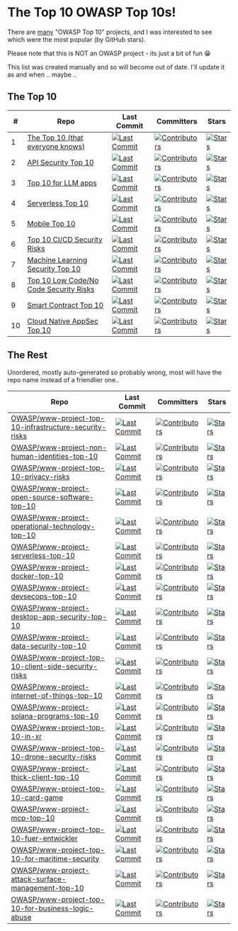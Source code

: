 # The Top 10 OWASP Top 10s!

There are [many](https://github.com/orgs/OWASP/repositories?language=&q=top+10+sort%3Astars&sort=&type=all) "OWASP Top 10" projects, and I was interested to see which were the most popular (by GitHub stars).

Please note that this is NOT an OWASP project - its just a bit of fun 😁

This list was created manually and so will become out of date. I'll update it as and when .. maybe ..

## The Top 10

| # | Repo | Last Commit | Committers | Stars |
| --- | --- | --- | --- | --- |
| 1 | [The Top 10 (that everyone knows)](https://github.com/OWASP/Top10) | [![Last Commit](https://img.shields.io/github/last-commit/OWASP/Top10)](https://github.com/OWASP/Top10/commits) | [![Contributors](https://img.shields.io/github/contributors/OWASP/Top10)](https://github.com/OWASP/Top10/graphs/contributors) | [![Stars](https://img.shields.io/github/stars/OWASP/Top10)](https://github.com/OWASP/Top10/stargazers) |
| 2 | [API Security Top 10](https://github.com/OWASP/API-Security) | [![Last Commit](https://img.shields.io/github/last-commit/OWASP/API-Security)](https://github.com/OWASP/API-Security/commits) | [![Contributors](https://img.shields.io/github/contributors/OWASP/API-Security)](https://github.com/OWASP/API-Security/graphs/contributors) | [![Stars](https://img.shields.io/github/stars/OWASP/API-Security)](https://github.com/OWASP/API-Security/stargazers) |
| 3 | [Top 10 for LLM apps](https://github.com/OWASP/www-project-top-10-for-large-language-model-applications) | [![Last Commit](https://img.shields.io/github/last-commit/OWASP/www-project-top-10-for-large-language-model-applications)](https://github.com/OWASP/www-project-top-10-for-large-language-model-applications/commits) | [![Contributors](https://img.shields.io/github/contributors/OWASP/www-project-top-10-for-large-language-model-applications)](https://github.com/OWASP/www-project-top-10-for-large-language-model-applications/graphs/contributors) | [![Stars](https://img.shields.io/github/stars/OWASP/www-project-top-10-for-large-language-model-applications)](https://github.com/OWASP/www-project-top-10-for-large-language-model-applications/stargazers) |
| 4 | [Serverless Top 10](https://github.com/OWASP/Serverless-Top-10-Project) | [![Last Commit](https://img.shields.io/github/last-commit/OWASP/Serverless-Top-10-Project)](https://github.com/OWASP/Serverless-Top-10-Project/commits) | [![Contributors](https://img.shields.io/github/contributors/OWASP/Serverless-Top-10-Project)](https://github.com/OWASP/Serverless-Top-10-Project/graphs/contributors) | [![Stars](https://img.shields.io/github/stars/OWASP/Serverless-Top-10-Project)](https://github.com/OWASP/Serverless-Top-10-Project/stargazers) |
| 5 | [Mobile Top 10](https://github.com/OWASP/www-project-mobile-top-10) | [![Last Commit](https://img.shields.io/github/last-commit/OWASP/www-project-mobile-top-10)](https://github.com/OWASP/www-project-mobile-top-10/commits) | [![Contributors](https://img.shields.io/github/contributors/OWASP/www-project-mobile-top-10)](https://github.com/OWASP/www-project-mobile-top-10/graphs/contributors) | [![Stars](https://img.shields.io/github/stars/OWASP/www-project-mobile-top-10)](https://github.com/OWASP/www-project-mobile-top-10/stargazers) |
| 6 | [Top 10 CI/CD Security Risks](https://github.com/OWASP/www-project-top-10-ci-cd-security-risks) | [![Last Commit](https://img.shields.io/github/last-commit/OWASP/www-project-top-10-ci-cd-security-risks)](https://github.com/OWASP/www-project-top-10-ci-cd-security-risks/commits) | [![Contributors](https://img.shields.io/github/contributors/OWASP/www-project-top-10-ci-cd-security-risks)](https://github.com/OWASP/www-project-top-10-ci-cd-security-risks/graphs/contributors) | [![Stars](https://img.shields.io/github/stars/OWASP/www-project-top-10-ci-cd-security-risks)](https://github.com/OWASP/www-project-top-10-ci-cd-security-risks/stargazers) |
| 7 | [Machine Learning Security Top 10](https://github.com/OWASP/www-project-machine-learning-security-top-10) | [![Last Commit](https://img.shields.io/github/last-commit/OWASP/www-project-machine-learning-security-top-10)](https://github.com/OWASP/www-project-machine-learning-security-top-10/commits) | [![Contributors](https://img.shields.io/github/contributors/OWASP/www-project-machine-learning-security-top-10)](https://github.com/OWASP/www-project-machine-learning-security-top-10/graphs/contributors) | [![Stars](https://img.shields.io/github/stars/OWASP/www-project-machine-learning-security-top-10)](https://github.com/OWASP/www-project-machine-learning-security-top-10/stargazers) |
| 8 | [Top 10 Low Code/No Code Security Risks](https://github.com/OWASP/www-project-top-10-low-code-no-code-security-risks) | [![Last Commit](https://img.shields.io/github/last-commit/OWASP/www-project-top-10-low-code-no-code-security-risks)](https://github.com/OWASP/www-project-top-10-low-code-no-code-security-risks/commits) | [![Contributors](https://img.shields.io/github/contributors/OWASP/www-project-top-10-low-code-no-code-security-risks)](https://github.com/OWASP/www-project-top-10-low-code-no-code-security-risks/graphs/contributors) | [![Stars](https://img.shields.io/github/stars/OWASP/www-project-top-10-low-code-no-code-security-risks)](https://github.com/OWASP/www-project-top-10-low-code-no-code-security-risks/stargazers) |
| 9 | [Smart Contract Top 10](https://github.com/OWASP/www-project-smart-contract-top-10) | [![Last Commit](https://img.shields.io/github/last-commit/OWASP/www-project-smart-contract-top-10)](https://github.com/OWASP/www-project-smart-contract-top-10/commits) | [![Contributors](https://img.shields.io/github/contributors/OWASP/www-project-smart-contract-top-10)](https://github.com/OWASP/www-project-smart-contract-top-10/graphs/contributors) | [![Stars](https://img.shields.io/github/stars/OWASP/www-project-smart-contract-top-10)](https://github.com/OWASP/www-project-smart-contract-top-10/stargazers) |
| 10 | [Cloud Native AppSec Top 10](https://github.com/OWASP/www-project-cloud-native-application-security-top-10) | [![Last Commit](https://img.shields.io/github/last-commit/OWASP/www-project-cloud-native-application-security-top-10)](https://github.com/OWASP/www-project-cloud-native-application-security-top-10/commits) | [![Contributors](https://img.shields.io/github/contributors/OWASP/www-project-cloud-native-application-security-top-10)](https://github.com/OWASP/www-project-cloud-native-application-security-top-10/graphs/contributors) | [![Stars](https://img.shields.io/github/stars/OWASP/www-project-cloud-native-application-security-top-10)](https://github.com/OWASP/www-project-cloud-native-application-security-top-10/stargazers) |

## The Rest

Unordered, mostly auto-generated so probably wrong, most will have the repo name instead of a friendlier one..

| Repo | Last Commit | Committers | Stars |
| --- | --- | --- | --- |
| [OWASP/www-project-top-10-infrastructure-security-risks](https://github.com/OWASP/www-project-top-10-infrastructure-security-risks) | [![Last Commit](https://img.shields.io/github/last-commit/OWASP/www-project-top-10-infrastructure-security-risks)](https://github.com/OWASP/www-project-top-10-infrastructure-security-risks/commits) | [![Contributors](https://img.shields.io/github/contributors/OWASP/www-project-top-10-infrastructure-security-risks)](https://github.com/OWASP/www-project-top-10-infrastructure-security-risks/graphs/contributors) | [![Stars](https://img.shields.io/github/stars/OWASP/www-project-top-10-infrastructure-security-risks)](https://github.com/OWASP/www-project-top-10-infrastructure-security-risks/stargazers) |
| [OWASP/www-project-non-human-identities-top-10](https://github.com/OWASP/www-project-non-human-identities-top-10) | [![Last Commit](https://img.shields.io/github/last-commit/OWASP/www-project-non-human-identities-top-10)](https://github.com/OWASP/www-project-non-human-identities-top-10/commits) | [![Contributors](https://img.shields.io/github/contributors/OWASP/www-project-non-human-identities-top-10)](https://github.com/OWASP/www-project-non-human-identities-top-10/graphs/contributors) | [![Stars](https://img.shields.io/github/stars/OWASP/www-project-non-human-identities-top-10)](https://github.com/OWASP/www-project-non-human-identities-top-10/stargazers) |
| [OWASP/www-project-top-10-privacy-risks](https://github.com/OWASP/www-project-top-10-privacy-risks) | [![Last Commit](https://img.shields.io/github/last-commit/OWASP/www-project-top-10-privacy-risks)](https://github.com/OWASP/www-project-top-10-privacy-risks/commits) | [![Contributors](https://img.shields.io/github/contributors/OWASP/www-project-top-10-privacy-risks)](https://github.com/OWASP/www-project-top-10-privacy-risks/graphs/contributors) | [![Stars](https://img.shields.io/github/stars/OWASP/www-project-top-10-privacy-risks)](https://github.com/OWASP/www-project-top-10-privacy-risks/stargazers) |
| [OWASP/www-project-open-source-software-top-10](https://github.com/OWASP/www-project-open-source-software-top-10) | [![Last Commit](https://img.shields.io/github/last-commit/OWASP/www-project-open-source-software-top-10)](https://github.com/OWASP/www-project-open-source-software-top-10/commits) | [![Contributors](https://img.shields.io/github/contributors/OWASP/www-project-open-source-software-top-10)](https://github.com/OWASP/www-project-open-source-software-top-10/graphs/contributors) | [![Stars](https://img.shields.io/github/stars/OWASP/www-project-open-source-software-top-10)](https://github.com/OWASP/www-project-open-source-software-top-10/stargazers) |
| [OWASP/www-project-operational-technology-top-10](https://github.com/OWASP/www-project-operational-technology-top-10) | [![Last Commit](https://img.shields.io/github/last-commit/OWASP/www-project-operational-technology-top-10)](https://github.com/OWASP/www-project-operational-technology-top-10/commits) | [![Contributors](https://img.shields.io/github/contributors/OWASP/www-project-operational-technology-top-10)](https://github.com/OWASP/www-project-operational-technology-top-10/graphs/contributors) | [![Stars](https://img.shields.io/github/stars/OWASP/www-project-operational-technology-top-10)](https://github.com/OWASP/www-project-operational-technology-top-10/stargazers) |
| [OWASP/www-project-serverless-top-10](https://github.com/OWASP/www-project-serverless-top-10) | [![Last Commit](https://img.shields.io/github/last-commit/OWASP/www-project-serverless-top-10)](https://github.com/OWASP/www-project-serverless-top-10/commits) | [![Contributors](https://img.shields.io/github/contributors/OWASP/www-project-serverless-top-10)](https://github.com/OWASP/www-project-serverless-top-10/graphs/contributors) | [![Stars](https://img.shields.io/github/stars/OWASP/www-project-serverless-top-10)](https://github.com/OWASP/www-project-serverless-top-10/stargazers) |
| [OWASP/www-project-docker-top-10](https://github.com/OWASP/www-project-docker-top-10) | [![Last Commit](https://img.shields.io/github/last-commit/OWASP/www-project-docker-top-10)](https://github.com/OWASP/www-project-docker-top-10/commits) | [![Contributors](https://img.shields.io/github/contributors/OWASP/www-project-docker-top-10)](https://github.com/OWASP/www-project-docker-top-10/graphs/contributors) | [![Stars](https://img.shields.io/github/stars/OWASP/www-project-docker-top-10)](https://github.com/OWASP/www-project-docker-top-10/stargazers) |
| [OWASP/www-project-devsecops-top-10](https://github.com/OWASP/www-project-devsecops-top-10) | [![Last Commit](https://img.shields.io/github/last-commit/OWASP/www-project-devsecops-top-10)](https://github.com/OWASP/www-project-devsecops-top-10/commits) | [![Contributors](https://img.shields.io/github/contributors/OWASP/www-project-devsecops-top-10)](https://github.com/OWASP/www-project-devsecops-top-10/graphs/contributors) | [![Stars](https://img.shields.io/github/stars/OWASP/www-project-devsecops-top-10)](https://github.com/OWASP/www-project-devsecops-top-10/stargazers) |
| [OWASP/www-project-desktop-app-security-top-10](https://github.com/OWASP/www-project-desktop-app-security-top-10) | [![Last Commit](https://img.shields.io/github/last-commit/OWASP/www-project-desktop-app-security-top-10)](https://github.com/OWASP/www-project-desktop-app-security-top-10/commits) | [![Contributors](https://img.shields.io/github/contributors/OWASP/www-project-desktop-app-security-top-10)](https://github.com/OWASP/www-project-desktop-app-security-top-10/graphs/contributors) | [![Stars](https://img.shields.io/github/stars/OWASP/www-project-desktop-app-security-top-10)](https://github.com/OWASP/www-project-desktop-app-security-top-10/stargazers) |
| [OWASP/www-project-data-security-top-10](https://github.com/OWASP/www-project-data-security-top-10) | [![Last Commit](https://img.shields.io/github/last-commit/OWASP/www-project-data-security-top-10)](https://github.com/OWASP/www-project-data-security-top-10/commits) | [![Contributors](https://img.shields.io/github/contributors/OWASP/www-project-data-security-top-10)](https://github.com/OWASP/www-project-data-security-top-10/graphs/contributors) | [![Stars](https://img.shields.io/github/stars/OWASP/www-project-data-security-top-10)](https://github.com/OWASP/www-project-data-security-top-10/stargazers) |
| [OWASP/www-project-top-10-client-side-security-risks](https://github.com/OWASP/www-project-top-10-client-side-security-risks) | [![Last Commit](https://img.shields.io/github/last-commit/OWASP/www-project-top-10-client-side-security-risks)](https://github.com/OWASP/www-project-top-10-client-side-security-risks/commits) | [![Contributors](https://img.shields.io/github/contributors/OWASP/www-project-top-10-client-side-security-risks)](https://github.com/OWASP/www-project-top-10-client-side-security-risks/graphs/contributors) | [![Stars](https://img.shields.io/github/stars/OWASP/www-project-top-10-client-side-security-risks)](https://github.com/OWASP/www-project-top-10-client-side-security-risks/stargazers) |
| [OWASP/www-project-internet-of-things-top-10](https://github.com/OWASP/www-project-internet-of-things-top-10) | [![Last Commit](https://img.shields.io/github/last-commit/OWASP/www-project-internet-of-things-top-10)](https://github.com/OWASP/www-project-internet-of-things-top-10/commits) | [![Contributors](https://img.shields.io/github/contributors/OWASP/www-project-internet-of-things-top-10)](https://github.com/OWASP/www-project-internet-of-things-top-10/graphs/contributors) | [![Stars](https://img.shields.io/github/stars/OWASP/www-project-internet-of-things-top-10)](https://github.com/OWASP/www-project-internet-of-things-top-10/stargazers) |
| [OWASP/www-project-solana-programs-top-10](https://github.com/OWASP/www-project-solana-programs-top-10) | [![Last Commit](https://img.shields.io/github/last-commit/OWASP/www-project-solana-programs-top-10)](https://github.com/OWASP/www-project-solana-programs-top-10/commits) | [![Contributors](https://img.shields.io/github/contributors/OWASP/www-project-solana-programs-top-10)](https://github.com/OWASP/www-project-solana-programs-top-10/graphs/contributors) | [![Stars](https://img.shields.io/github/stars/OWASP/www-project-solana-programs-top-10)](https://github.com/OWASP/www-project-solana-programs-top-10/stargazers) |
| [OWASP/www-project-top-10-in-xr](https://github.com/OWASP/www-project-top-10-in-xr) | [![Last Commit](https://img.shields.io/github/last-commit/OWASP/www-project-top-10-in-xr)](https://github.com/OWASP/www-project-top-10-in-xr/commits) | [![Contributors](https://img.shields.io/github/contributors/OWASP/www-project-top-10-in-xr)](https://github.com/OWASP/www-project-top-10-in-xr/graphs/contributors) | [![Stars](https://img.shields.io/github/stars/OWASP/www-project-top-10-in-xr)](https://github.com/OWASP/www-project-top-10-in-xr/stargazers) |
| [OWASP/www-project-top-10-drone-security-risks](https://github.com/OWASP/www-project-top-10-drone-security-risks) | [![Last Commit](https://img.shields.io/github/last-commit/OWASP/www-project-top-10-drone-security-risks)](https://github.com/OWASP/www-project-top-10-drone-security-risks/commits) | [![Contributors](https://img.shields.io/github/contributors/OWASP/www-project-top-10-drone-security-risks)](https://github.com/OWASP/www-project-top-10-drone-security-risks/graphs/contributors) | [![Stars](https://img.shields.io/github/stars/OWASP/www-project-top-10-drone-security-risks)](https://github.com/OWASP/www-project-top-10-drone-security-risks/stargazers) |
| [OWASP/www-project-thick-client-top-10](https://github.com/OWASP/www-project-thick-client-top-10) | [![Last Commit](https://img.shields.io/github/last-commit/OWASP/www-project-thick-client-top-10)](https://github.com/OWASP/www-project-thick-client-top-10/commits) | [![Contributors](https://img.shields.io/github/contributors/OWASP/www-project-thick-client-top-10)](https://github.com/OWASP/www-project-thick-client-top-10/graphs/contributors) | [![Stars](https://img.shields.io/github/stars/OWASP/www-project-thick-client-top-10)](https://github.com/OWASP/www-project-thick-client-top-10/stargazers) |
| [OWASP/www-project-top-10-card-game](https://github.com/OWASP/www-project-top-10-card-game) | [![Last Commit](https://img.shields.io/github/last-commit/OWASP/www-project-top-10-card-game)](https://github.com/OWASP/www-project-top-10-card-game/commits) | [![Contributors](https://img.shields.io/github/contributors/OWASP/www-project-top-10-card-game)](https://github.com/OWASP/www-project-top-10-card-game/graphs/contributors) | [![Stars](https://img.shields.io/github/stars/OWASP/www-project-top-10-card-game)](https://github.com/OWASP/www-project-top-10-card-game/stargazers) |
| [OWASP/www-project-mcp-top-10](https://github.com/OWASP/www-project-mcp-top-10) | [![Last Commit](https://img.shields.io/github/last-commit/OWASP/www-project-mcp-top-10)](https://github.com/OWASP/www-project-mcp-top-10/commits) | [![Contributors](https://img.shields.io/github/contributors/OWASP/www-project-mcp-top-10)](https://github.com/OWASP/www-project-mcp-top-10/graphs/contributors) | [![Stars](https://img.shields.io/github/stars/OWASP/www-project-mcp-top-10)](https://github.com/OWASP/www-project-mcp-top-10/stargazers) |
| [OWASP/www-project-top-10-fuer-entwickler](https://github.com/OWASP/www-project-top-10-fuer-entwickler) | [![Last Commit](https://img.shields.io/github/last-commit/OWASP/www-project-top-10-fuer-entwickler)](https://github.com/OWASP/www-project-top-10-fuer-entwickler/commits) | [![Contributors](https://img.shields.io/github/contributors/OWASP/www-project-top-10-fuer-entwickler)](https://github.com/OWASP/www-project-top-10-fuer-entwickler/graphs/contributors) | [![Stars](https://img.shields.io/github/stars/OWASP/www-project-top-10-fuer-entwickler)](https://github.com/OWASP/www-project-top-10-fuer-entwickler/stargazers) |
| [OWASP/www-project-top-10-for-maritime-security](https://github.com/OWASP/www-project-top-10-for-maritime-security) | [![Last Commit](https://img.shields.io/github/last-commit/OWASP/www-project-top-10-for-maritime-security)](https://github.com/OWASP/www-project-top-10-for-maritime-security/commits) | [![Contributors](https://img.shields.io/github/contributors/OWASP/www-project-top-10-for-maritime-security)](https://github.com/OWASP/www-project-top-10-for-maritime-security/graphs/contributors) | [![Stars](https://img.shields.io/github/stars/OWASP/www-project-top-10-for-maritime-security)](https://github.com/OWASP/www-project-top-10-for-maritime-security/stargazers) |
| [OWASP/www-project-attack-surface-management-top-10](https://github.com/OWASP/www-project-attack-surface-management-top-10) | [![Last Commit](https://img.shields.io/github/last-commit/OWASP/www-project-attack-surface-management-top-10)](https://github.com/OWASP/www-project-attack-surface-management-top-10/commits) | [![Contributors](https://img.shields.io/github/contributors/OWASP/www-project-attack-surface-management-top-10)](https://github.com/OWASP/www-project-attack-surface-management-top-10/graphs/contributors) | [![Stars](https://img.shields.io/github/stars/OWASP/www-project-attack-surface-management-top-10)](https://github.com/OWASP/www-project-attack-surface-management-top-10/stargazers) |
| [OWASP/www-project-top-10-for-business-logic-abuse](https://github.com/OWASP/www-project-top-10-for-business-logic-abuse) | [![Last Commit](https://img.shields.io/github/last-commit/OWASP/www-project-top-10-for-business-logic-abuse)](https://github.com/OWASP/www-project-top-10-for-business-logic-abuse/commits) | [![Contributors](https://img.shields.io/github/contributors/OWASP/www-project-top-10-for-business-logic-abuse)](https://github.com/OWASP/www-project-top-10-for-business-logic-abuse/graphs/contributors) | [![Stars](https://img.shields.io/github/stars/OWASP/www-project-top-10-for-business-logic-abuse)](https://github.com/OWASP/www-project-top-10-for-business-logic-abuse/stargazers) |
